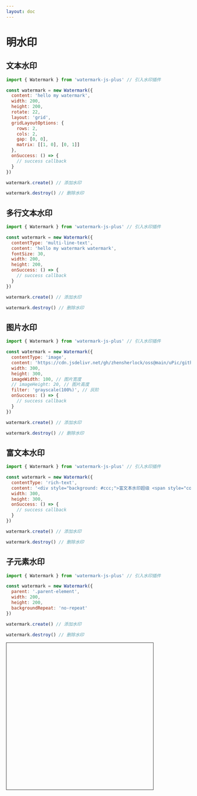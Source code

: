 ```yaml
---
layout: doc
---
```

# 明水印

<script setup lang="ts">
import VPButton from 'vitepress/dist/client/theme-default/components/VPButton.vue';
import { ref, getCurrentInstance, onMounted } from 'vue';
import { Watermark } from '../../../src';
import { useData } from 'vitepress';
import dayjs from 'dayjs';

const { isDark } = useData();
const decodeBlindImage = ref('');
const app = getCurrentInstance();

let textWatermark = null;
let multiLineTextWatermark = null;
let imageWatermark = null;
let richTextWatermark = null;
// 子元素水印
let childElementWatermark = null

onMounted(() => {
  // 文本水印
  textWatermark = new Watermark({
    content: 'hello my watermark',
    width: 200,
    height: 200,
		rotate: 22,
    layout: 'grid',
		// mutationObserve: false,
    gridLayoutOptions: {
      rows: 2,
      cols: 2,
      gap: [0, 0],
      matrix: [[1, 0], [0, 1]]
    },
    onSuccess: () => {
      app.appContext.config.globalProperties.$message({
        appendTo: '#app',
        message: '文本水印添加成功！',
        type: 'success'
      });
    }
  });
  // 多行文本水印
  multiLineTextWatermark = new Watermark({
    contentType: 'multi-line-text',
    content: 'hello my watermark watermark',
    fontSize: 30,
    width: 200,
    height: 200,
    onSuccess: () => {
      app.appContext.config.globalProperties.$message({
        appendTo: '#app',
        message: '多行文本水印添加成功！',
        type: 'success'
      });
    }
  });
  // 图片水印
  imageWatermark = new Watermark({
    contentType: 'image',
    image: 'http://upic-service.test.upcdn.net/uPic/github-JxMIKf.png',
    imageWidth: 200,
    // imageHeight: 20,
    width: 300,
    height: 300,
    filter: 'grayscale(100%)',
    onSuccess: () => {
      app.appContext.config.globalProperties.$message({
        appendTo: '#app',
        message: '图片水印添加成功！',
        type: 'success'
      });
    }
  });
  // 富文本水印
  const richTextWatermark = new Watermark({
    contentType: 'rich-text',
    content: '<div style="background: #ccc;">富文本水印 <span style="color: #f00">good</span></div>',
    width: 300,
    height: 300,
    onSuccess: () => {
      app.appContext.config.globalProperties.$message({
        appendTo: '#app',
        message: '富文本水印添加成功！',
        type: 'success'
      });
    }
  });
  childElementWatermark = new Watermark({
    parent: '.parent-element',
    width: 200,
    height: 200,
    backgroundRepeat: 'no-repeat'
  });
});

const handleAddTextWatermark = () => {
	textWatermark.changeOptions({
		content: 'hello my text watermark',
		fontColor: isDark.value ? '#fff' : '#000'
	}, 'append', false)
  textWatermark.create();
};
const handleUpdateTextWatermark = () => {
	textWatermark.changeOptions({
		content: 'update my text watermark at ' + dayjs().format('HH:mm:ss'),
		fontColor: isDark.value ? '#fff' : '#000'
	}, 'append')
};
const handleRemoveTextWatermark = () => {
  textWatermark.destroy();
};

const handleAddMultiLineTextWatermark = () => {
  if (isDark.value) {
    multiLineTextWatermark.options.fontColor = '#fff'
  }
  multiLineTextWatermark.create();
};
const handleRemoveMultiLineTextWatermark = () => {
  multiLineTextWatermark.destroy();
};

const handleAddImageWatermark = () => {
  imageWatermark.create();
};
const handleRemoveImageWatermark = () => {
  imageWatermark.destroy();
};

const handleAddRichTextWatermark = () => {
  richTextWatermark.create();
};
const handleRemoveRichTextWatermark = () => {
  richTextWatermark.destroy();
};

const handleAddChildElementWatermark = () => {
  childElementWatermark.create();
};
const handleRemoveChildElementWatermark = () => {
  childElementWatermark.destroy();
};
</script>

## 文本水印

```js
import { Watermark } from 'watermark-js-plus' // 引入水印插件

const watermark = new Watermark({
  content: 'hello my watermark',
  width: 200,
  height: 200,
  rotate: 22,
  layout: 'grid',
  gridLayoutOptions: {
    rows: 2,
    cols: 2,
    gap: [0, 0],
    matrix: [[1, 0], [0, 1]]
  },
  onSuccess: () => {
    // success callback
  }
})

watermark.create() // 添加水印

watermark.destroy() // 删除水印
```
<el-space>
  <VPButton text="添加文本水印" @click="handleAddTextWatermark"></VPButton>
  <VPButton text="修改文本水印" @click="handleUpdateTextWatermark"></VPButton>
  <VPButton text="删除文本水印" @click="handleRemoveTextWatermark"></VPButton>
</el-space>

## 多行文本水印

```js
import { Watermark } from 'watermark-js-plus' // 引入水印插件

const watermark = new Watermark({
  contentType: 'multi-line-text',
  content: 'hello my watermark watermark',
  fontSize: 30,
  width: 200,
  height: 200,
  onSuccess: () => {
    // success callback
  }
})

watermark.create() // 添加水印

watermark.destroy() // 删除水印
```
<el-space>
  <VPButton text="添加多行文本水印" @click="handleAddMultiLineTextWatermark"></VPButton>
  <VPButton text="删除多行文本水印" @click="handleRemoveMultiLineTextWatermark"></VPButton>
</el-space>

## 图片水印

```js
import { Watermark } from 'watermark-js-plus' // 引入水印插件

const watermark = new Watermark({
  contentType: 'image',
  content: 'https://cdn.jsdelivr.net/gh/zhensherlock/oss@main/uPic/github-mkWBiK.png',
  width: 300,
  height: 300,
  imageWidth: 100, // 图片宽度
  // imageHeight: 20, // 图片高度
  filter: 'grayscale(100%)', // 灰阶
  onSuccess: () => {
    // success callback
  }
})

watermark.create() // 添加水印

watermark.destroy() // 删除水印
```
<el-space>
  <VPButton text="添加图片水印" @click="handleAddImageWatermark"></VPButton>
  <VPButton text="删除图片水印" @click="handleRemoveImageWatermark"></VPButton>
</el-space>

## 富文本水印

```js
import { Watermark } from 'watermark-js-plus' // 引入水印插件

const watermark = new Watermark({
  contentType: 'rich-text',
  content: '<div style="background: #ccc;">富文本水印超级 <span style="color: #f00">棒</span></div>',
  width: 300,
  height: 300,
  onSuccess: () => {
    // success callback
  }
})

watermark.create() // 添加水印

watermark.destroy() // 删除水印
```
<el-space>
  <VPButton text="添加富文本水印" @click="handleAddRichTextWatermark"></VPButton>
  <VPButton text="删除富文本水印" @click="handleRemoveRichTextWatermark"></VPButton>
</el-space>

## 子元素水印

```js
import { Watermark } from 'watermark-js-plus' // 引入水印插件

const watermark = new Watermark({
  parent: '.parent-element',
  width: 200,
  height: 200,
  backgroundRepeat: 'no-repeat'
})

watermark.create() // 添加水印

watermark.destroy() // 删除水印
```
<el-space>
  <VPButton text="添加子元素水印" @click="handleAddChildElementWatermark"></VPButton>
  <VPButton text="删除子元素水印" @click="handleRemoveChildElementWatermark"></VPButton>
</el-space>
<div class="parent-element" style="width: 400px;height: 400px;border: 1px solid #333;margin-top: 10px;position: relative;">
</div>
